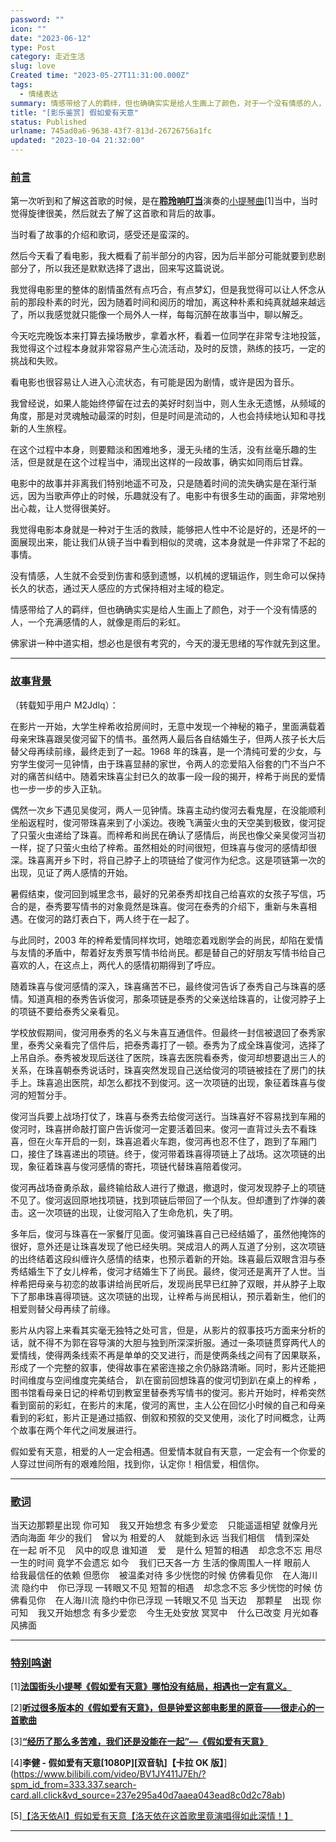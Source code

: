 ```yaml
---
password: ""
icon: ""
date: "2023-06-12"
type: Post
category: 走近生活
slug: love
Created time: "2023-05-27T11:31:00.000Z"
tags:
  - 情绪表达
summary: 情感带给了人的羁绊，但也确确实实是给人生画上了颜色，对于一个没有情感的人，一个充满感情的人，就像是雨后的彩虹。
title: "[影乐鉴赏] 假如爱有天意"
status: Published
urlname: 745ad0a6-9638-43f7-813d-26726756a1fc
updated: "2023-10-04 21:32:00"
---
```


### <u>前言</u>

第一次听到和了解这首歌的时候，是在[**聆玲响叮当**](https://space.bilibili.com/14583924)演奏的[小提琴曲](https://www.bilibili.com/video/BV1AY4y1D78V/?spm_id_from=333.1007.tianma.1-1-1.click&vd_source=237e295a40d7aaea043ead8c0d2c78ab)[1]当中，当时觉得旋律很美，然后就去了解了这首歌和背后的故事。

当时看了故事的介绍和歌词，感受还是蛮深的。

然后今天看了看电影，我大概看了前半部分的内容，因为后半部分可能就要到悲剧部分了，所以我还是默默选择了退出，回来写这篇说说。

我觉得电影里的整体的剧情虽然有点巧合，有点梦幻，但是我觉得可以让人怀念从前的那段朴素的时光，因为随着时间和阅历的增加，离这种朴素和纯真就越来越远了，所以我感觉就只能像一个局外人一样，每每沉醉在故事当中，聊以解乏。

今天吃完晚饭本来打算去操场散步，拿着水杯，看着一位同学在非常专注地投篮，我觉得这个过程本身就非常容易产生心流活动，及时的反馈，熟练的技巧，一定的挑战和失败。

看电影也很容易让人进入心流状态，有可能是因为剧情，或许是因为音乐。

我曾经说，如果人能始终停留在过去的美好时刻当中，则人生永无遗憾，从频域的角度，那是对灵魂触动最深的时刻，但是时间是流动的，人也会持续地认知和寻找新的人生旅程。

在这个过程中本身，则要黯淡和困难地多，漫无头绪的生活，没有丝毫乐趣的生活，但是就是在这个过程当中，涌现出这样的一段故事，确实如同雨后甘霖。

电影中的故事并非离我们特别地遥不可及，只是随着时间的流失确实是在渐行渐远，因为当歌声停止的时候，乐趣就没有了。电影中有很多生动的画面，非常地别出心裁，让人觉得很美好。

我觉得电影本身就是一种对于生活的救赎，能够把人性中不论是好的，还是坏的一面展现出来，能让我们从镜子当中看到相似的灵魂，这本身就是一件非常了不起的事情。

没有情感，人生就不会受到伤害和感到遗憾，以机械的逻辑运作，则生命可以保持长久的状态，通过天人感应的方式保持相对主域的稳定。

情感带给了人的羁绊，但也确确实实是给人生画上了颜色，对于一个没有情感的人，一个充满感情的人，就像是雨后的彩虹。

佛家讲一种中道实相，想必也是很有考究的，今天的漫无思绪的写作就先到这里。

---

### <u>故事背景</u>

（转载知乎用户 M2Jdlq）：

在影片一开始，大学生梓希收拾房间时，无意中发现一个神秘的箱子，里面满载着母亲宋珠喜跟吴俊河留下的情书。虽然两人最后各自结婚生子，但两人孩子长大后替父母再续前缘，最终走到了一起。1968 年的珠喜，是一个清纯可爱的少女，与穷学生俊河一见钟情，由于珠喜显赫的家世，令两人的恋爱陷入俗套的门不当户不对的痛苦纠结中。随着宋珠喜尘封已久的故事一段一段的揭开，梓希于尚民的爱情也一步一步的步入正轨。

偶然一次乡下遇见吴俊河，两人一见钟情。珠喜主动约俊河去看鬼屋，在没能顺利坐船返程时，俊河带珠喜来到了小溪边。夜晚飞满萤火虫的天空美到极致，俊河捉了只萤火虫递给了珠喜。而梓希和尚民在确认了感情后，尚民也像父亲吴俊河当初一样，捉了只萤火虫给了梓希。虽然相处的时间很短，但珠喜与俊河的感情却很深。珠喜离开乡下时，将自己脖子上的项链给了俊河作为纪念。这是项链第一次的出现，见证了两人感情的开始。

暑假结束，俊河回到城里念书，最好的兄弟泰秀却找自己给喜欢的女孩子写信，巧合的是，泰秀要写情书的对象竟然是珠喜。俊河在泰秀的介绍下，重新与朱喜相遇。在俊河的路灯表白下，两人终于在一起了。

与此同时，2003 年的梓希爱情同样坎坷，她暗恋着戏剧学会的尚民，却陷在爱情与友情的矛盾中，帮着好友秀景写情书给尚民。都是替自己的好朋友写情书给自己喜欢的人，在这点上，两代人的感情初期得到了呼应。

随着珠喜与俊河感情的深入，珠喜痛苦不已，最终俊河告诉了泰秀自己与珠喜的感情。知道真相的泰秀告诉俊河，那条项链是泰秀的父亲送给珠喜的，让俊河脖子上的项链不要给泰秀父亲看见。

学校放假期间，俊河用泰秀的名义与朱喜互通信件。但最终一封信被退回了泰秀家里，泰秀父亲看完了信件后，把泰秀毒打了一顿。泰秀为了成全珠喜俊河，选择了上吊自杀。泰秀被发现后送往了医院，珠喜去医院看泰秀，俊河却想要退出三人的关系，在珠喜朝泰秀说话时，珠喜突然发现自己送给俊河的项链被挂在了房门的扶手上。珠喜追出医院，却怎么都找不到俊河。这一次项链的出现，象征着珠喜与俊河的短暂分手。

俊河当兵要上战场打仗了，珠喜与泰秀去给俊河送行。当珠喜好不容易找到车厢的俊河时，珠喜拼命敲打窗户告诉俊河一定要活着回来。俊河一直背过头去不看珠喜，但在火车开启的一刻，珠喜追着火车跑，俊河再也忍不住了，跑到了车厢门口，接住了珠喜递出的项链。终于，俊河带着珠喜得项链上了战场。这次项链的出现，象征着珠喜与俊河感情的寄托，项链代替珠喜陪着俊河。

俊河再战场奋勇杀敌，最终输给敌人进行了撤退，撤退时，俊河发现脖子上的项链不见了。俊河返回原地找项链，找到项链后带回了一个队友。但却遭到了炸弹的袭击。这一次项链的出现，让俊河陷入了生命危机，失了明。

多年后，俊河与珠喜在一家餐厅见面。俊河骗珠喜自己已经结婚了，虽然他掩饰的很好，意外还是让珠喜发现了他已经失明。哭成泪人的两人互道了分别，这次项链的出终结着这段纠缠许久感情的结束，也预示着新的开始。珠喜最后双眼含泪与泰秀结婚生下了女儿梓希，俊河才结婚生下了尚民。最终，俊河还是离开了人世。当梓希把母亲与初恋的故事讲给尚民听后，发现尚民早已红肿了双眼，并从脖子上取下了那串珠喜得项链。这次项链的出现，让梓希与尚民相认，预示着新生，他们的相爱则替父母再续了前缘。

影片从内容上来看其实毫无独特之处可言，但是，从影片的叙事技巧方面来分析的话，就不得不为郭在容导演的大胆与独到所深深折服。通过一条项链贯穿两代人的爱情线，使得两条线索不再是单单的交叉进行，而是使两条线之间有了因果联系，形成了一个完整的叙事，使得故事在紧密连接之余仍脉路清晰。同时，影片还能把时间维度与空间维度完美结合， 趴在窗前回想珠喜的俊河切到趴在桌上的梓希 ，图书馆看母亲日记的梓希切到教室里替泰秀写情书的俊河。影片开始时，梓希突然看到窗前的彩虹，在影片的末尾，俊河的离世，主人公在回忆小时候的自己和母亲看到的彩虹，影片正是通过插叙、倒叙和预叙的交叉使用，淡化了时间概念，让两个故事在两个年代之间发展进行。

假如爱有天意，相爱的人一定会相遇。但爱情本就自有天意，一定会有一个你爱的人穿过世间所有的艰难险阻，找到你，认定你！相信爱，相信你。

---

### <u>歌词</u>

当天边那颗星出现
你可知    我又开始想念
有多少爱恋    只能遥遥相望
就像月光    洒向海面
年少的我们    曾以为
相爱的人    就能到永远
当我们相信    情到深处    在一起
听不见    风中的叹息
谁知道    爱    是什么
短暂的相遇    却念念不忘
用尽一生的时间
竟学不会遗忘
如今    我们已天各一方
生活的像周围人一样
眼前人    给我最信任的依赖
但愿你    被温柔对待
多少恍惚的时候
仿佛看见你    在人海川流
隐约中    你已浮现
一转眼又不见
短暂的相遇    却念念不忘
多少恍惚的时候
仿佛看见你    在人海川流
隐约中你已浮现
一转眼又不见
当天边    那颗星    出现
你可知    我又开始想念
有多少爱恋    今生无处安放
冥冥中    什么已改变
月光如春风拂面

---

### <u>特别鸣谢</u>

[1][**法国街头小提琴《假如爱有天意》哪怕没有结局，相遇也一定有意义。**](https://www.bilibili.com/video/BV1AY4y1D78V/?spm_id_from=333.1007.tianma.1-1-1.click&vd_source=237e295a40d7aaea043ead8c0d2c78ab)

[2][**听过很多版本的《假如爱有天意》，但是钟爱这部电影里的原音——很走心的一首歌曲**](https://www.bilibili.com/video/BV1b7411Z7fN/?spm_id_from=333.337.search-card.all.click&vd_source=237e295a40d7aaea043ead8c0d2c78ab)

[3][**“经历了那么多苦难，我们还是没能在一起”—《假如爱有天意》**](https://www.bilibili.com/video/BV1gp4y1D738/?spm_id_from=333.337.search-card.all.click&vd_source=237e295a40d7aaea043ead8c0d2c78ab)

[4]**李健 - 假如爱有天意[1080P][双音轨]【卡拉 OK 版】**](https://www.bilibili.com/video/BV1JY411J7Eh/?spm_id_from=333.337.search-card.all.click&vd_source=237e295a40d7aaea043ead8c0d2c78ab)

[5][【洛天依AI】假如爱有天意【洛天依在这首歌里竟演唱得如此深情！】](https://www.bilibili.com/video/BV1xV4y1P789/?spm_id_from=333.1007.top_right_bar_window_default_collection.content.click&vd_source=237e295a40d7aaea043ead8c0d2c78ab)

---
